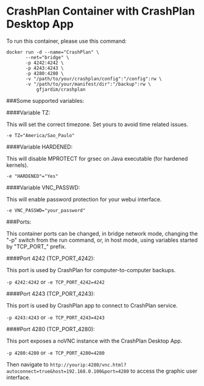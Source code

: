# CrashPlan Container with CrashPlan Desktop App


To run this container, please use this command:


    docker run -d --name="CrashPlan" \
           --net="bridge" \
           -p 4242:4242 \
           -p 4243:4243 \
           -p 4280:4280 \
           -v "/path/to/your/crashplan/config":"/config":rw \
           -v "/path/to/your/manifest/dir":"/backup":rw \
               gfjardim/crashplan

###Some supported variables:

####Variable TZ: 

This will set the correct timezone. Set yours to avoid time related issues.

```
-e TZ="America/Sao_Paulo"
```

####Variable HARDENED:

This will disable MPROTECT for grsec on Java executable (for hardened kernels).

```
-e "HARDENED"="Yes"
```

####Variable VNC_PASSWD:

This will enable password protection for your webui interface.

```
-e VNC_PASSWD="your_password"
```


###Ports:

This container ports can be changed, in bridge network mode, changing the "-p" switch from the run command, or, in host mode, using variables started by "TCP_PORT_" prefix.

####Port 4242 (TCP_PORT_4242): 

This port is used by CrashPlan for computer-to-computer backups.

```-p 4242:4242``` or ```-e TCP_PORT_4242=4242```


####Port 4243 (TCP_PORT_4243): 

This port is used by CrashPlan app to connect to CrashPlan service.

```-p 4243:4243``` or ```-e TCP_PORT_4243=4243```

####Port 4280 (TCP_PORT_4280):

This port exposes a noVNC instance with the CrashPlan Desktop App. 

```-p 4280:4280``` or ```-e TCP_PORT_4280=4280```

Then navigate to ```http://yourip:4280/vnc.html?autoconnect=true&host=192.168.0.100&port=4280``` to access the graphic user interface.
